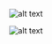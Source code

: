 ![alt text](https://github.com/ParvezAlam123/3D-tracking_using_LSTM/blob/main/Result_visualization.gif)

![alt text](https://github.com/ParvezAlam123/3D-tracking_using_LSTM/blob/main/Results_Car.gif)
